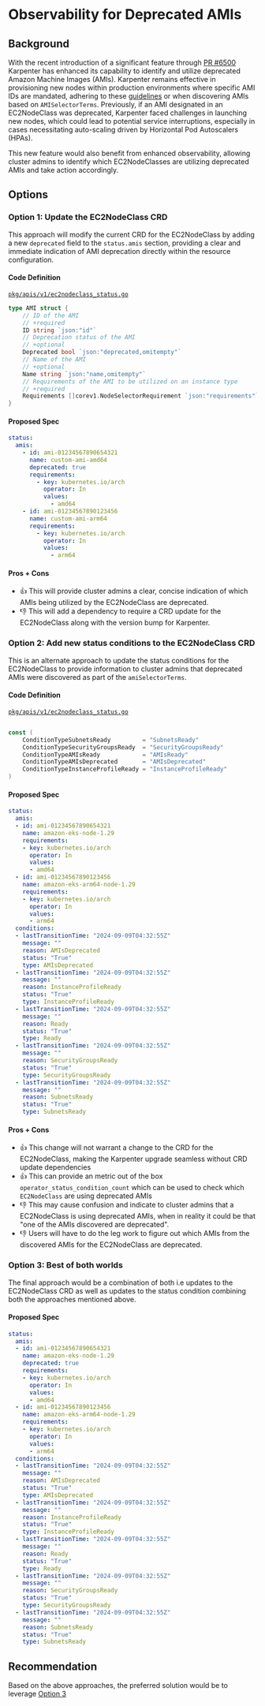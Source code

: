 # Observability for Deprecated AMIs

## Background

With the recent introduction of a significant feature through [PR #6500](https://github.com/vestainnovations/karpenter-provider-aws/pull/6500) Karpenter has enhanced its capability to identify and utilize deprecated Amazon Machine Images (AMIs). Karpenter remains effective in provisioning new nodes within production environments where specific AMI IDs are mandated, adhering to these [guidelines](https://karpenter.sh/docs/tasks/managing-amis/#option-2-lock-down-which-amis-are-selected) or when discovering AMIs based on `AMISelectorTerms`. Previously, if an AMI designated in an EC2NodeClass was deprecated, Karpenter faced challenges in launching new nodes, which could lead to potential service interruptions, especially in cases necessitating auto-scaling driven by Horizontal Pod Autoscalers (HPAs).

This new feature would also benefit from enhanced observability, allowing cluster admins to identify which EC2NodeClasses are utilizing deprecated AMIs and take action accordingly.

## Options

### Option 1: Update the EC2NodeClass CRD

This approach will modify the current CRD for the EC2NodeClass by adding a new `deprecated` field to the `status.amis` section, providing a clear and immediate indication of AMI deprecation directly within the resource configuration.

#### Code Definition

[`pkg/apis/v1/ec2nodeclass_status.go`](../pkg/apis/v1/ec2nodeclass_status.go#L53)

```go
type AMI struct {
    // ID of the AMI
    // +required
    ID string `json:"id"`
    // Deprecation status of the AMI
    // +optional
    Deprecated bool `json:"deprecated,omitempty"`
    // Name of the AMI
    // +optional
    Name string `json:"name,omitempty"`
    // Requirements of the AMI to be utilized on an instance type
    // +required
    Requirements []corev1.NodeSelectorRequirement `json:"requirements"`
}
```

#### Proposed Spec

``` yaml
status:
  amis:
    - id: ami-01234567890654321
      name: custom-ami-amd64
      deprecated: true
      requirements:
        - key: kubernetes.io/arch
          operator: In
          values:
            - amd64
    - id: ami-01234567890123456
      name: custom-ami-arm64
      requirements:
        - key: kubernetes.io/arch
          operator: In
          values:
            - arm64
```

#### Pros + Cons

* 👍 This will provide cluster admins a clear, concise indication of which AMIs being utilized by the EC2NodeClass are deprecated.
* 👎 This will add a dependency to require a CRD update for the EC2NodeClass along with the version bump for Karpenter.

### Option 2: Add new status conditions to the EC2NodeClass CRD

This is an alternate approach to update the status conditions for the EC2NodeClass to provide information to cluster admins that deprecated AMIs were discovered as part of the `amiSelectorTerms`.

#### Code Definition

[`pkg/apis/v1/ec2nodeclass_status.go`](../pkg/apis/v1/ec2nodeclass_status.go#L22)

``` go

const (
    ConditionTypeSubnetsReady         = "SubnetsReady"
    ConditionTypeSecurityGroupsReady  = "SecurityGroupsReady"
    ConditionTypeAMIsReady            = "AMIsReady"
    ConditionTypeAMIsDeprecated       = "AMIsDeprecated"
    ConditionTypeInstanceProfileReady = "InstanceProfileReady"
)

```

#### Proposed Spec

``` yaml
status:
  amis:
  - id: ami-01234567890654321
    name: amazon-eks-node-1.29
    requirements:
    - key: kubernetes.io/arch
      operator: In
      values:
      - amd64
  - id: ami-01234567890123456
    name: amazon-eks-arm64-node-1.29
    requirements:
    - key: kubernetes.io/arch
      operator: In
      values:
      - arm64
  conditions:
  - lastTransitionTime: "2024-09-09T04:32:55Z"
    message: ""
    reason: AMIsDeprecated
    status: "True"
    type: AMIsDeprecated
  - lastTransitionTime: "2024-09-09T04:32:55Z"
    message: ""
    reason: InstanceProfileReady
    status: "True"
    type: InstanceProfileReady
  - lastTransitionTime: "2024-09-09T04:32:55Z"
    message: ""
    reason: Ready
    status: "True"
    type: Ready
  - lastTransitionTime: "2024-09-09T04:32:55Z"
    message: ""
    reason: SecurityGroupsReady
    status: "True"
    type: SecurityGroupsReady
  - lastTransitionTime: "2024-09-09T04:32:55Z"
    message: ""
    reason: SubnetsReady
    status: "True"
    type: SubnetsReady
```

#### Pros + Cons

* 👍 This change will not warrant a change to the CRD for the EC2NodeClass, making the Karpenter upgrade seamless without CRD update dependencies
* 👍 This can provide an metric out of the box `operator_status_condition_count` which can be used to check which `EC2NodeClass` are using deprecated AMIs
* 👎 This may cause confusion and indicate to cluster admins that a EC2NodeClass is using deprecated AMIs, when in reality it could be that "one of the AMIs discovered are deprecated".
* 👎 Users will have to do the leg work to figure out which AMIs from the discovered AMIs for the EC2NodeClass are deprecated.


### Option 3: Best of both worlds

The final approach would be a combination of both i.e updates to the EC2NodeClass CRD as well as updates to the status condition combining both the approaches mentioned above.

#### Proposed Spec

``` yaml
status:
  amis:
  - id: ami-01234567890654321
    name: amazon-eks-node-1.29
    deprecated: true
    requirements:
    - key: kubernetes.io/arch
      operator: In
      values:
      - amd64
  - id: ami-01234567890123456
    name: amazon-eks-arm64-node-1.29
    requirements:
    - key: kubernetes.io/arch
      operator: In
      values:
      - arm64
  conditions:
  - lastTransitionTime: "2024-09-09T04:32:55Z"
    message: ""
    reason: AMIsDeprecated
    status: "True"
    type: AMIsDeprecated
  - lastTransitionTime: "2024-09-09T04:32:55Z"
    message: ""
    reason: InstanceProfileReady
    status: "True"
    type: InstanceProfileReady
  - lastTransitionTime: "2024-09-09T04:32:55Z"
    message: ""
    reason: Ready
    status: "True"
    type: Ready
  - lastTransitionTime: "2024-09-09T04:32:55Z"
    message: ""
    reason: SecurityGroupsReady
    status: "True"
    type: SecurityGroupsReady
  - lastTransitionTime: "2024-09-09T04:32:55Z"
    message: ""
    reason: SubnetsReady
    status: "True"
    type: SubnetsReady
```

## Recommendation

Based on the above approaches, the preferred solution would be to leverage [Option 3](#option-3-best-of-both-worlds)
